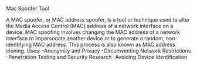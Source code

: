 Mac Spoofer Tool

A MAC spoofer, or MAC address spoofer, is a tool or technique used to alter the Media Access Control (MAC) address of a network interface on a device. MAC spoofing involves changing the MAC address of a network interface to impersonate another device or to generate a random, non-identifying MAC address. This process is also known as MAC address cloning.
Uses: 
-Anonymity and Privacy
-Circumventing Network Restrictions
-Penetration Testing and Security Research
-Avoiding Device Identification
